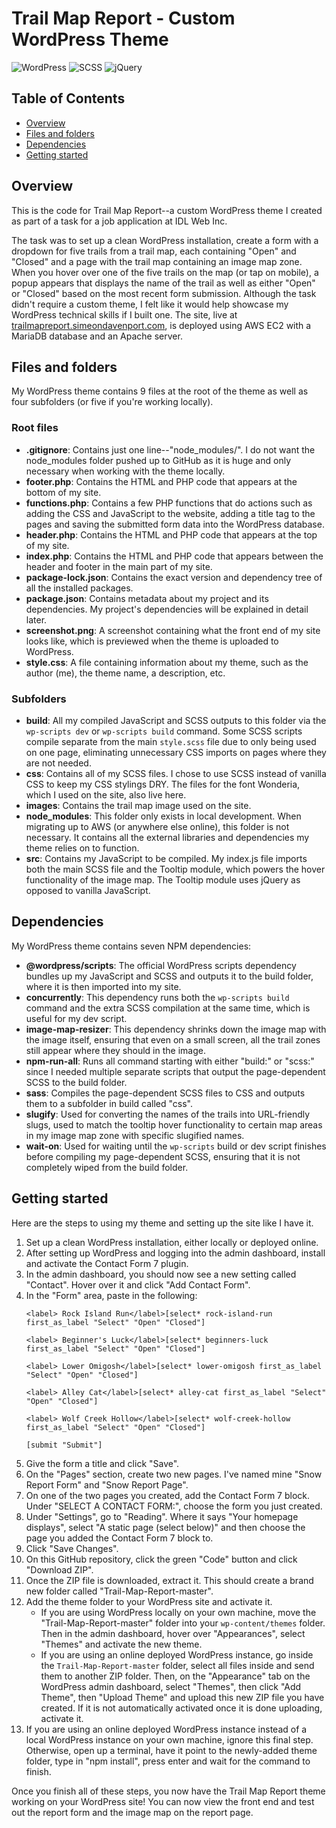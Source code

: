 # Trail Map Report - Custom WordPress Theme

![WordPress](https://img.shields.io/badge/WordPress-Custom%20Theme-blue)
![SCSS](https://img.shields.io/badge/SCSS-CSS%20Preprocessor-red)
![jQuery](https://img.shields.io/badge/jQuery-Tooltip%20Module-blue)

## Table of Contents
- [Overview](#overview)
- [Files and folders](#files-and-folders)
- [Dependencies](#dependencies)
- [Getting started](#getting-started)

## Overview
This is the code for Trail Map Report--a custom WordPress theme I created as part of a task for a job application at IDL Web Inc.

The task was to set up a clean WordPress installation, create a form with a dropdown for five trails from a trail map, each containing "Open" and "Closed" and a page with the trail map containing an image map zone. When you hover over one of the five trails on the map (or tap on mobile), a popup appears that displays the name of the trail as well as either "Open" or "Closed" based on the most recent form submission. Although the task didn't require a custom theme, I felt like it would help showcase my WordPress technical skills if I built one. The site, live at [trailmapreport.simeondavenport.com](https://trailmapreport.simeondavenport.com/), is deployed using AWS EC2 with a MariaDB database and an Apache server.

## Files and folders
My WordPress theme contains 9 files at the root of the theme as well as four subfolders (or five if you're working locally).
### Root files
- **.gitignore**: Contains just one line--"node_modules/". I do not want the node_modules folder pushed up to GitHub as it is huge and only necessary when working with the theme locally.
- **footer.php**: Contains the HTML and PHP code that appears at the bottom of my site.
- **functions.php**: Contains a few PHP functions that do actions such as adding the CSS and JavaScript to the website, adding a title tag to the pages and saving the submitted form data into the WordPress database.
- **header.php**: Contains the HTML and PHP code that appears at the top of my site.
- **index.php**: Contains the HTML and PHP code that appears between the header and footer in the main part of my site.
- **package-lock.json**: Contains the exact version and dependency tree of all the installed packages.
- **package.json**: Contains metadata about my project and its dependencies. My project's dependencies will be explained in detail later.
- **screenshot.png**: A screenshot containing what the front end of my site looks like, which is previewed when the theme is uploaded to WordPress.
- **style.css**: A file containing information about my theme, such as the author (me), the theme name, a description, etc.
### Subfolders
- **build**: All my compiled JavaScript and SCSS outputs to this folder via the `wp-scripts dev` or `wp-scripts build` command. Some SCSS scripts compile separate from the main `style.scss` file due to only being used on one page, eliminating unnecessary CSS imports on pages where they are not needed.
- **css**: Contains all of my SCSS files. I chose to use SCSS instead of vanilla CSS to keep my CSS stylings DRY. The files for the font Wonderia, which I used on the site, also live here.
- **images**: Contains the trail map image used on the site.
- **node_modules**: This folder only exists in local development. When migrating up to AWS (or anywhere else online), this folder is not necessary. It contains all the external libraries and dependencies my theme relies on to function.
- **src**: Contains my JavaScript to be compiled. My index.js file imports both the main SCSS file and the Tooltip module, which powers the hover functionality of the image map. The Tooltip module uses jQuery as opposed to vanilla JavaScript.

## Dependencies
My WordPress theme contains seven NPM dependencies:
- **@wordpress/scripts**: The official WordPress scripts dependency bundles up my JavaScript and SCSS and outputs it to the build folder, where it is then imported into my site.
- **concurrently**: This dependency runs both the `wp-scripts build` command and the extra SCSS compilation at the same time, which is useful for my dev script.
- **image-map-resizer**: This dependency shrinks down the image map with the image itself, ensuring that even on a small screen, all the trail zones still appear where they should in the image.
- **npm-run-all**: Runs all command starting with either "build:" or "scss:" since I needed multiple separate scripts that output the page-dependent SCSS to the build folder.
- **sass**: Compiles the page-dependent SCSS files to CSS and outputs them to a subfolder in build called "css".
- **slugify**: Used for converting the names of the trails into URL-friendly slugs, used to match the tooltip hover functionality to certain map areas in my image map zone with specific slugified names.
- **wait-on**: Used for waiting until the `wp-scripts` build or dev script finishes before compiling my page-dependent SCSS, ensuring that it is not completely wiped from the build folder.

## Getting started
Here are the steps to using my theme and setting up the site like I have it.
1. Set up a clean WordPress installation, either locally or deployed online.
2. After setting up WordPress and logging into the admin dashboard, install and activate the Contact Form 7 plugin.
3. In the admin dashboard, you should now see a new setting called "Contact". Hover over it and click "Add Contact Form".
4. In the "Form" area, paste in the following:
    ```
    <label> Rock Island Run</label>[select* rock-island-run first_as_label "Select" "Open" "Closed"]
    
    <label> Beginner's Luck</label>[select* beginners-luck first_as_label "Select" "Open" "Closed"]
    
    <label> Lower Omigosh</label>[select* lower-omigosh first_as_label "Select" "Open" "Closed"]
    
    <label> Alley Cat</label>[select* alley-cat first_as_label "Select" "Open" "Closed"]
    
    <label> Wolf Creek Hollow</label>[select* wolf-creek-hollow first_as_label "Select" "Open" "Closed"]
    
    [submit "Submit"]
    ```
5. Give the form a title and click "Save".
6. On the "Pages" section, create two new pages. I've named mine "Snow Report Form" and "Snow Report Page".
7. On one of the two pages you created, add the Contact Form 7 block. Under "SELECT A CONTACT FORM:", choose the form you just created.
8. Under "Settings", go to "Reading". Where it says "Your homepage displays", select "A static page (select below)" and then choose the page you added the Contact Form 7 block to.
9. Click "Save Changes".
10. On this GitHub repository, click the green "Code" button and click "Download ZIP".
11. Once the ZIP file is downloaded, extract it. This should create a brand new folder called "Trail-Map-Report-master".
12. Add the theme folder to your WordPress site and activate it.
    - If you are using WordPress locally on your own machine, move the "Trail-Map-Report-master" folder into your `wp-content/themes` folder. Then in the admin dashboard, hover over "Appearances", select "Themes" and activate the new theme.
    - If you are using an online deployed WordPress instance, go inside the `Trail-Map-Report-master` folder, select all files inside and send them to another ZIP folder. Then, on the "Appearance" tab on the WordPress admin dashboard, select "Themes", then click "Add Theme", then "Upload Theme" and upload this new ZIP file you have created. If it is not automatically activated once it is done uploading, activate it.
13. If you are using an online deployed WordPress instance instead of a local WordPress instance on your own machine, ignore this final step. Otherwise, open up a terminal, have it point to the newly-added theme folder, type in "npm install", press enter and wait for the command to finish.

Once you finish all of these steps, you now have the Trail Map Report theme working on your WordPress site! You can now view the front end and test out the report form and the image map on the report page.
